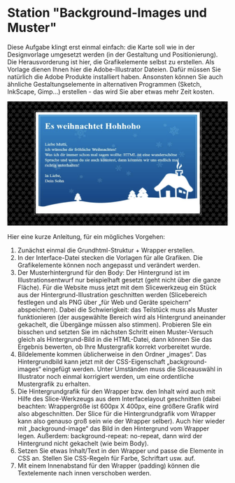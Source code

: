 # Station "Background-Images und Muster"

Diese Aufgabe klingt erst einmal einfach: die Karte soll wie in der Designvorlage umgesetzt werden (in der Gestaltung und Positionierung).
Die Herausvorderung ist hier, die Grafikelemente selbst zu erstellen. Als Vorlage dienen Ihnen hier die Adobe-Illustrator Dateien. Dafür müssen Sie natürlich die Adobe Produkte installiert haben. Ansonsten können Sie auch ähnliche Gestaltungselemente in alternativen Programmen (Sketch, InkScape, Gimp...) erstellen - das wird Sie aber etwas mehr Zeit kosten.

![Designvorlage](designvorlage.png)

Hier eine kurze Anleitung, für ein mögliches Vorgehen:

1. Zunächst einmal die Grundhtml-Struktur + Wrapper erstellen.
2. In der Interface-Datei stecken die Vorlagen für alle Grafiken. Die Grafikelemente können noch angepasst und verändert werden.
3. Der Musterhintergrund für den Body:
   Der Hintergrund ist im Illustrationsentwurf nur beispielhaft gesetzt (geht nicht über die ganze Fläche). Für die Website muss jetzt mit dem Slicewerkzeug ein Stück aus der Hintergrund-Illustration geschnitten werden (Slicebereich festlegen und als PNG über „für Web und Geräte speichern“ abspeichern). Dabei die Schwierigkeit: das Teilstück muss als Muster funktionieren (der ausgewählte Bereich wird als Hintergrund aneinander gekachelt, die Übergänge müssen also stimmen). Probieren SIe ein bisschen und setzten Sie im nächsten Schritt einen Muster-Versuch gleich als Hintergrund-Bild in die HTML-Datei, dann können Sie das Ergebnis bewerten, ob Ihre Mustergrafik korrekt vorbereitet wurde.
4. Bildelemente kommen üblicherweise in den Ordner „images“. Das Hintergrundbild kann jetzt mit der CSS-Eigenschaft „background-images“ eingefügt werden. Unter Umständen muss die Sliceauswähl in Illustrator noch einmal korrigiert werden, um eine ordentliche Mustergrafik zu erhalten.
5. Die Hintergrundgrafik für den Wrapper bzw. den Inhalt wird auch mit Hilfe des Slice-Werkzeugs aus dem Interfacelayout geschnitten (dabei beachten: Wrappergröße ist 600px X 400px, eine größere Grafik wird also abgeschnitten. Der Slice für die Hintergrundgrafik vom Wrapper kann also genauso groß sein wie der Wrapper selber). Auch hier wieder mit „background-image“ das Bild in den Hintergrund vom Wrapper legen. Außerdem: background-repeat: no-repeat, dann wird der Hintergrund nicht gekachelt (wie beim Body).
6. Setzen Sie etwas Inhalt/Text in den Wrapper und passe die Elemente in CSS an. Stellen Sie CSS-Regeln für Farbe, Schriftart usw. auf.
7. Mit einem Innenabstand für den Wrapper (padding) können die Textelemente nach innen verschoben werden.